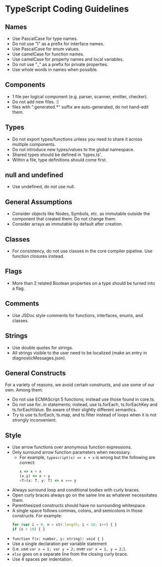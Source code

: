 # TypeScript Coding Guidelines

## Names
- Use PascalCase for type names.
- Do not use "I" as a prefix for interface names.
- Use PascalCase for enum values.
- Use camelCase for function names.
- Use camelCase for property names and local variables.
- Do not use "_" as a prefix for private properties.
- Use whole words in names when possible.

## Components
- 1 file per logical component (e.g. parser, scanner, emitter, checker).
- Do not add new files. :)
- files with ".generated.*" suffix are auto-generated, do not hand-edit them.

## Types
- Do not export types/functions unless you need to share it across multiple components.
- Do not introduce new types/values to the global namespace.
- Shared types should be defined in 'types.ts'.
- Within a file, type definitions should come first.

## null and undefined
- Use undefined, do not use null.

## General Assumptions
- Consider objects like Nodes, Symbols, etc. as immutable outside the component that created them. Do not change them.
- Consider arrays as immutable by default after creation.

## Classes
- For consistency, do not use classes in the core compiler pipeline. Use function closures instead.

## Flags
- More than 2 related Boolean properties on a type should be turned into a flag.

## Comments
- Use JSDoc style comments for functions, interfaces, enums, and classes.

## Strings
- Use double quotes for strings.
- All strings visible to the user need to be localized (make an entry in diagnosticMessages.json).

## General Constructs
For a variety of reasons, we avoid certain constructs, and use some of our own. Among them:
- Do not use ECMAScript 5 functions; instead use those found in core.ts.
- Do not use for..in statements; instead, use ts.forEach, ts.forEachKey and ts.forEachValue. Be aware of their slightly different semantics.
- Try to use ts.forEach, ts.map, and ts.filter instead of loops when it is not strongly inconvenient.

## Style
- Use arrow functions over anonymous function expressions.
- Only surround arrow function parameters when necessary. 
  - For example, `typescript(x) => x + x` is wrong but the following are correct:
    ```typescript
    x => x + x
    (x,y) => x + y
    <T>(x: T, y: T) => x === y
    ```
- Always surround loop and conditional bodies with curly braces.
- Open curly braces always go on the same line as whatever necessitates them.
- Parenthesized constructs should have no surrounding whitespace. 
- A single space follows commas, colons, and semicolons in those constructs. For example:
  ```typescript
  for (var i = 0, n = str.length; i < 10; i++) { }
  if (x < 10) { }
  ```
- `function f(x: number, y: string): void { }`
- Use a single declaration per variable statement 
- (i.e. use `var x = 1; var y = 2;` over `var x = 1, y = 2;`).
- `else` goes on a separate line from the closing curly brace.
- Use 4 spaces per indentation.
